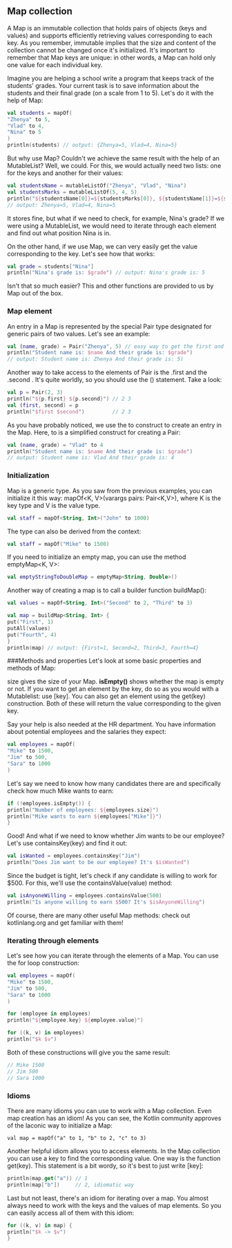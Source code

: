 ## Map collection
A Map is an immutable collection that holds pairs of objects (keys and values) and supports efficiently retrieving values corresponding to each key. As you remember, immutable implies that the size and content of the collection cannot be changed once it's initialized. It's important to remember that Map keys are unique: in other words, a Map can hold only one value for each individual key.

Imagine you are helping a school write a program that keeps track of the students' grades. Your current task is to save information about the students and their final grade (on a scale from 1 to 5). Let's do it with the help of Map:

```kotlin
val students = mapOf(
"Zhenya" to 5,
"Vlad" to 4,
"Nina" to 5
)
println(students) // output: {Zhenya=5, Vlad=4, Nina=5}
```
But why use Map? Couldn't we achieve the same result with the help of an MutableList? Well, we could. For this, we would actually need two lists: one for the keys and another for their values:

```kotlin
val studentsName = mutableListOf("Zhenya", "Vlad", "Nina")
val studentsMarks = mutableListOf(5, 4, 5)
println("${studentsName[0]}=${studentsMarks[0]}, ${studentsName[1]}=${studentsMarks[1]}, ${studentsName[2]}=${studentsMarks[2]}")
// output: Zhenya=5, Vlad=4, Nina=5
```
It stores fine, but what if we need to check, for example, Nina's grade? If we were using a MutableList, we would need to iterate through each element and find out what position Nina is in.

On the other hand, if we use Map, we can very easily get the value corresponding to the key. Let's see how that works:

```kotlin
val grade = students["Nina"]
println("Nina's grade is: $grade") // output: Nina's grade is: 5
```
Isn't that so much easier? This and other functions are provided to us by Map out of the box.

### Map element
An entry in a Map is represented by the special Pair type designated for generic pairs of two values. Let's see an example:

````kotlin
val (name, grade) = Pair("Zhenya", 5) // easy way to get the first and the second values
println("Student name is: $name And their grade is: $grade")
// output: Student name is: Zhenya And their grade is: 5)
````
Another way to take access to the elements of Pair is the .first and the .second . It's quite worldly, so you should use the () statement. Take a look:

```kotlin
val p = Pair(2, 3)
println("${p.first} ${p.second}") // 2 3
val (first, second) = p
println("$first $second")         // 2 3
```
As you have probably noticed, we use the to construct to create an entry in the Map. Here, to is a simplified construct for creating a Pair:

```kotlin
val (name, grade) = "Vlad" to 4
println("Student name is: $name And their grade is: $grade")
// output: Student name is: Vlad And their grade is: 4
```
### Initialization
Map is a generic type. As you saw from the previous examples, you can initialize it this way: mapOf<K, V>(varargs pairs: Pair<K,V>), where K is the key type and V is the value type.

```kotlin
val staff = mapOf<String, Int>("John" to 1000)
```
The type can also be derived from the context:

```kotlin
val staff = mapOf("Mike" to 1500)
```
If you need to initialize an empty map, you can use the method emptyMap<K, V>:

```kotlin
val emptyStringToDoubleMap = emptyMap<String, Double>()
```
Another way of creating a map is to call a builder function buildMap():

```kotlin
val values = mapOf<String, Int>("Second" to 2, "Third" to 3)

val map = buildMap<String, Int> {
put("First", 1)
putAll(values)
put("Fourth", 4)
}
println(map) // output: {First=1, Second=2, Third=3, Fourth=4}
```
###Methods and properties
Let's look at some basic properties and methods of Map:

size gives the size of your Map.
**isEmpty()** shows whether the map is empty or not.
If you want to get an element by the key, do so as you would with a Mutablelist: use [key]. You can also get an element using the get(key) construction. Both of these will return the value corresponding to the given key.

Say your help is also needed at the HR department. You have information about potential employees and the salaries they expect:

```kotlin
val employees = mapOf(
"Mike" to 1500,
"Jim" to 500,
"Sara" to 1000
)
```
Let's say we need to know how many candidates there are and specifically check how much Mike wants to earn:

```kotlin
if (!employees.isEmpty()) {
println("Number of employees: ${employees.size}")
println("Mike wants to earn ${employees["Mike"]}")
}
```
Good! And what if we need to know whether Jim wants to be our employee? Let's use containsKey(key) and find it out:

```kotlin
val isWanted = employees.containsKey("Jim")
println("Does Jim want to be our employee? It's $isWanted")
```
Since the budget is tight, let's check if any candidate is willing to work for $500. For this, we'll use the containsValue(value) method:

```kotlin
val isAnyoneWilling = employees.containsValue(500)
println("Is anyone willing to earn $500? It's $isAnyoneWilling")
```
Of course, there are many other useful Map methods: check out kotlinlang.org and get familiar with them!

### Iterating through elements
Let's see how you can iterate through the elements of a Map. You can use the for loop construction:

```kotlin
val employees = mapOf(
"Mike" to 1500,
"Jim" to 500,
"Sara" to 1000
)

for (employee in employees)
println("${employee.key} ${employee.value}")

for ((k, v) in employees)
println("$k $v")
```
Both of these constructions will give you the same result:

```kotlin
// Mike 1500
// Jim 500
// Sara 1000
```
### Idioms
There are many idioms you can use to work with a Map collection. Even map creation has an idiom! As you can see, the Kotlin community approves of the laconic way to initialize a Map:

`val map = mapOf("a" to 1, "b" to 2, "c" to 3)`

Another helpful idiom allows you to access elements. In the Map collection you can use a key to find the corresponding value. One way is the function get(key). This statement is a bit wordy, so it's best to just write [key]:

```kotlin
println(map.get("a")) // 1
println(map["b"])     // 2, idiomatic way
```
Last but not least, there's an idiom for iterating over a map. You almost always need to work with the keys and the values of map elements. So you can easily access all of them with this idiom:

```kotlin
for ((k, v) in map) {
println("$k -> $v")
}
```
